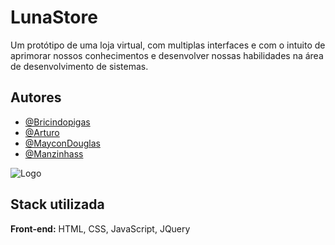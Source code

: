 
# LunaStore

Um protótipo de uma loja virtual, com multiplas interfaces e com o intuito de aprimorar nossos conhecimentos e desenvolver nossas habilidades na área de desenvolvimento de sistemas.
## Autores

- [@Bricindopigas](https://www.github.com/FabricioPisni)
- [@Arturo](https://www.github.com/Arthur-Moura-Cardoso)
- [@MayconDouglas](https://www.github.com/MarcoMacias)
- [@Manzinhass](https://www.github.com/VictorManzano)


![Logo](https://media.discordapp.net/attachments/1087917274591150201/1089757027993145364/image-removebg-preview.png)


## Stack utilizada

**Front-end:** HTML, CSS, JavaScript, JQuery

